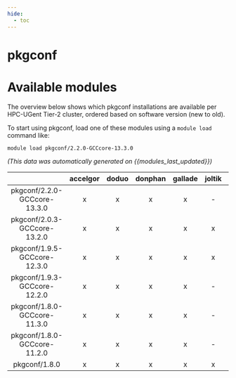 ```yaml
---
hide:
  - toc
---
```


pkgconf
=======

# Available modules


The overview below shows which pkgconf installations are available per HPC-UGent Tier-2 cluster, ordered based on software version (new to old).

To start using pkgconf, load one of these modules using a `module load` command like:

```shell
module load pkgconf/2.2.0-GCCcore-13.3.0
```

*(This data was automatically generated on {{modules_last_updated}})*  

| |accelgor|doduo|donphan|gallade|joltik|shinx|skitty|
| :---: | :---: | :---: | :---: | :---: | :---: | :---: | :---: |
|pkgconf/2.2.0-GCCcore-13.3.0|x|x|x|x|-|x|x|
|pkgconf/2.0.3-GCCcore-13.2.0|x|x|x|x|x|x|x|
|pkgconf/1.9.5-GCCcore-12.3.0|x|x|x|x|x|x|x|
|pkgconf/1.9.3-GCCcore-12.2.0|x|x|x|x|-|x|-|
|pkgconf/1.8.0-GCCcore-11.3.0|x|x|x|x|-|x|-|
|pkgconf/1.8.0-GCCcore-11.2.0|x|x|x|x|-|-|-|
|pkgconf/1.8.0|x|x|x|x|x|x|x|
